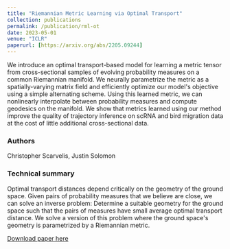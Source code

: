 ```yaml
---
title: "Riemannian Metric Learning via Optimal Transport"
collection: publications
permalink: /publication/rml-ot
date: 2023-05-01
venue: "ICLR"
paperurl: [https://arxiv.org/abs/2205.09244]
---
```


We introduce an optimal transport-based model for learning a metric tensor from cross-sectional samples of evolving probability measures on a common Riemannian manifold. We neurally parametrize the metric as a spatially-varying matrix field and efficiently optimize our model's objective using a simple alternating scheme. Using this learned metric, we can nonlinearly interpolate between probability measures and compute geodesics on the manifold. We show that metrics learned using our method improve the quality of trajectory inference on scRNA and bird migration data at the cost of little additional cross-sectional data.

### Authors

Christopher Scarvelis, Justin Solomon

### Technical summary

Optimal transport distances depend critically on the geometry of the ground space. Given pairs of probability measures that we believe are close, we can solve an inverse problem: Determine a suitable geometry for the ground space such that the pairs of measures have small average optimal transport distance. We solve a version of this problem where the ground space's geometry is parametrized by a Riemannian metric.

[Download paper here](https://arxiv.org/abs/2205.09244)
